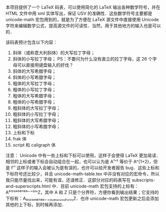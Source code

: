 本项目提供了一个 LaTeX 码表，可以使用简化的 LaTeX 输出各种数学符号，并在 HTML 文件中用 xml 实体写出，保证 USV 的准确性．这些数学符号主要都是 unicode-math 宏包用到的，就是为了方便在 LaTeX 源文件中直接使用 Unicode 字符来编辑数学公式，提高源文件的可读性．当然，用于其他地方的输入也是可以的．

该码表预计包含以下内容：
01. 斜体（或称意大利斜体）的大写拉丁字母；
02. 斜体的小写拉丁字母；
PS：不要问为什么没有直立的拉丁字母，这 26 个字母可以直接用键盘输入的好伐？
03. 斜体的大写希腊字母；
04. 斜体的小写希腊字母；
05. 粗体的大写拉丁字母；
06. 粗体的小写拉丁字母；
07. 粗体的大写希腊字母；
08. 粗体的小写希腊字母；
09. 粗斜体的大写拉丁字母；
10. 粗斜体的小写拉丁字母；
11. 粗斜体的大写希腊字母；
12. 粗斜体的小写希腊字母；
13. 上标和下标
14. frak 体
15. script 和 caligraph 体

注意：
Unicode 中有一些上标和下标可以使用，这样子会使得 LaTeX 更加易读．相邻的上标或者下标会自动组合在一起，也可以认为是 A¹⁺² 等价于 A^{1+2}，但是 f'¹ 这样子的输入会被认为是有误的，也许可以给开发者报告 bug．这些上标和下标符号还比较少，并且 unicode-math-table.tex 中并没有对应的宏命令，所以我只能尽量找出来，可能有误，还请修正．这部分对应的码表写在 subscripts-and-superscripts.html 中．目前 unicode-math 宏包支持的上标有：A⁰¹²³⁴⁵⁶⁷⁸⁹⁺⁻⁼⁽⁾ⁱⁿZ，其中 A 和 Z 只是个分界符，方便你看到输出结果；它支持的下标有：A₀₁₂₃₄₅₆₇₈₉₊₋₌₍₎ₐₑᵢₒᵣᵤᵥₓᵦᵧᵨᵩᵪZ．也许 unicode-math 宏包更新之后会添加其他的上下标，到时候再添加．

